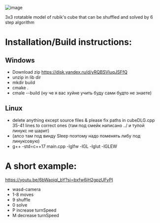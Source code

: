 ![image](https://github.com/drlinggg/Rubik-Cube/assets/124909828/b8364b06-5b7a-4031-a515-46c75a266fe8)

3x3 rotatable model of rubik's cube that can be shuffled and solved by 6 step algorithm

# Installation/Build instructions:

## Windows

  - Download zip https://disk.yandex.ru/d/yRQBSVIuqJSFfQ
  - unzip in lib dir
  - mkdir build
  - cmake .
  - cmale --build (ну че я вас хуйне учить буду сами будто не знаете)

## Linux
  - delete anything except source files & please fix paths in cubeDLG.cpp 35-41 lines to correct ones (там под смейк написано ../ и тупой линукс не шарит)
  - (алсо там под винду Sleep поэтому надо поменять либу под линуксовую)
  - g++ -std=c++17 main.cpp -lglfw -lGL -lglut -lGLEW

# A short example:

  https://youtu.be/6bWaojql_bY?si=bxfw6jH2gpzUFyPI
  - wasd-camera
  - 1-8 moves
  - 9 shuffle
  - 0 solve
  - P increase turnSpeed
  - M decrease turnSpeed
